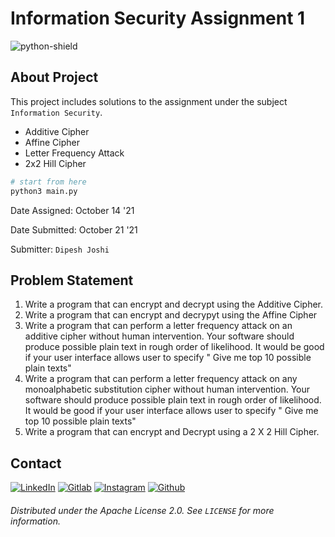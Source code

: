 # Information Security Assignment 1

![python-shield]

## About Project

This project includes solutions to the assignment under the subject `Information Security`.

- Additive Cipher
- Affine Cipher
- Letter Frequency Attack
- 2x2 Hill Cipher

```bash
# start from here
python3 main.py
```

Date Assigned: October 14 '21

Date Submitted: October 21 '21

Submitter: `Dipesh Joshi`

## Problem Statement

1. Write a program that can encrypt and decrypt using the Additive Cipher.
2. Write a program that can encrypt and decrypyt using the Affine Cipher
3. Write a program that can perform a letter frequency attack on an additive cipher without human intervention. Your software should produce possible plain text in rough order of likelihood. It would be good if your user interface allows user to specify " Give me top 10 possible plain texts"
4. Write a program that can perform a letter frequency attack on any monoalphabetic substitution cipher without human intervention. Your software should produce possible plain text in rough order of likelihood. It would be good if your user interface allows user to specify " Give me top 10 possible plain texts"
5. Write a program that can encrypt and Decrypt using a 2 X 2 Hill Cipher.

## Contact

[![LinkedIn][linkedin-shield]][linkedin-url]
[![Gitlab][gitlab-shield]][gitlab-url]
[![Instagram][insta-shield]][insta-url]
[![Github][github-shield]][github-url]

###### Distributed under the Apache License 2.0. See `LICENSE` for more information.

[linkedin-shield]: https://img.shields.io/badge/-LinkedIn-black.svg?style=for-the-badge&logo=linkedin&colorB=555
[linkedin-url]: https://linkedin.com/in/joshidipesh12
[insta-shield]: https://img.shields.io/badge/Instagram-E4405F?style=for-the-badge&logo=instagram&logoColor=white
[insta-url]: https://www.instagram.com/_joshi_dipesh_/
[github-shield]: https://img.shields.io/badge/GitHub-100000?style=for-the-badge&logo=github&logoColor=white
[github-url]: https://github.com/joshidipesh12/
[gitlab-shield]: https://img.shields.io/badge/GitLab-330F63?style=for-the-badge&logo=gitlab&logoColor=white
[gitlab-url]: https://gitlab.com/joshidipesh12/
[python-shield]: https://img.shields.io/badge/Python-FFD43B?style=for-the-badge&logo=python&logoColor=darkgreen
